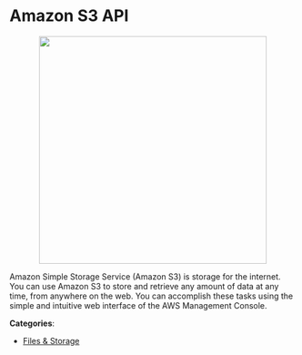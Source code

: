 # Amazon S3 API
<p align="center">
    <img width="400" src="https://raw.githubusercontent.com/apis-list/apis-list/apis/amazon-s3-api/logo_256x256.png" />
</p>

Amazon Simple Storage Service (Amazon S3) is storage for the internet.  You can use Amazon S3 to store and retrieve any amount of data at any time, from anywhere on the web. You can accomplish these tasks using the simple and intuitive web interface of the AWS Management Console.



**Categories**:
- [Files & Storage](https://github.com/apis-list/apis-list#files-and-storage)




